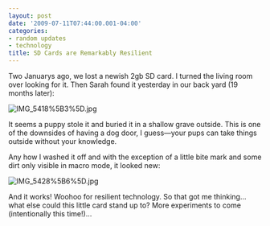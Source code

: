 ```yaml
---
layout: post
date: '2009-07-11T07:44:00.001-04:00'
categories:
- random updates
- technology
title: SD Cards are Remarkably Resilient
---
```



Two Januarys ago, we lost a newish 2gb SD card. I turned the living room over looking for it. Then Sarah found it yesterday in our back yard (19 months later):  

![IMG_5418%5B3%5D.jpg](/assets/2009/IMG_5418%5B3%5D.jpg)</a> 

It seems a puppy stole it and buried it in a shallow grave outside. This is one of the downsides of having a dog door, I guess—your pups can take things outside without your knowledge.

Any how I washed it off and with the exception of a little bite mark and some dirt only visible in macro mode, it looked new:

![IMG_5428%5B6%5D.jpg](/assets/2009/IMG_5428%5B6%5D.jpg)</a> 

And it works! Woohoo for resilient technology. So that got me thinking…what else could this little card stand up to? More experiments to come (intentionally this time!)…
